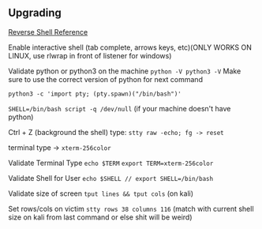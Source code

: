 ## Upgrading

[Reverse Shell Reference](https://delta.navisec.io/reverse-shell-reference/)

Enable interactive shell (tab complete, arrows keys, etc)(ONLY WORKS ON LINUX, use rlwrap in front of listener for windows) 

Validate python or python3 on the machine `python -V python3 -V` Make sure to use the correct version of python for next command 

`python3 -c 'import pty; (pty.spawn)("/bin/bash")'`

`SHELL=/bin/bash script -q /dev/null` (if your machine doesn't have python) 

Ctrl + Z (background the shell) type: `stty raw -echo; fg -> reset`

terminal type -> `xterm-256color`

Validate Terminal Type 
`echo $TERM` `export TERM=xterm-256color` 

Validate Shell for User `echo $SHELL // export SHELL=/bin/bash` 

Validate size of screen `tput lines && tput cols` (on kali)

Set rows/cols on victim `stty rows 38 columns 116` (match with current shell size on kali from last command or else shit will be weird)
